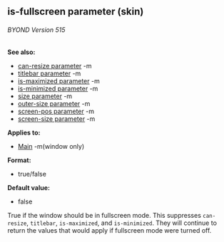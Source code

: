 ## is-fullscreen parameter (skin) 
###### BYOND Version 515
**See also:**
*   [can-resize parameter](/ref/%7Bskin%7D/param/can-resize.md) -m
*   [titlebar parameter](/ref/%7Bskin%7D/param/titlebar.md) -m
*   [is-maximized parameter](/ref/%7Bskin%7D/param/is-maximized.md) -m
*   [is-minimized parameter](/ref/%7Bskin%7D/param/is-minimized.md) -m
*   [size parameter](/ref/%7Bskin%7D/param/size.md) -m
*   [outer-size parameter](/ref/%7Bskin%7D/param/outer-size.md) -m
*   [screen-pos parameter](/ref/%7Bskin%7D/param/screen-pos.md) -m
*   [screen-size parameter](/ref/%7Bskin%7D/param/screen-size.md) -m
<!-- -->
**Applies to:**
*   [Main](/ref/%7Bskin%7D/control/main.md) -m(window only)
<!-- -->
**Format:**
*   true/false
<!-- -->
**Default value:**
*   false


True if the window should be in fullscreen mode. This
suppresses `can-resize`, `titlebar`, `is-maximized`, and `is-minimized`.
They will continue to return the values that would apply if fullscreen
mode were turned off.